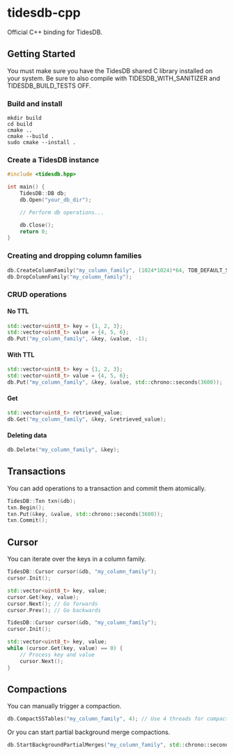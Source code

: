 # tidesdb-cpp
Official C++ binding for TidesDB.

## Getting Started
You must make sure you have the TidesDB shared C library installed on your system. Be sure to also compile with TIDESDB_WITH_SANITIZER and TIDESDB_BUILD_TESTS OFF.

### Build and install
```
mkdir build
cd build
cmake ..
cmake --build .
sudo cmake --install .
```

### Create a TidesDB instance
```cpp
#include <tidesdb.hpp>

int main() {
    TidesDB::DB db;
    db.Open("your_db_dir");

    // Perform db operations...

    db.Close();
    return 0;
}
```

### Creating and dropping column families
```cpp
db.CreateColumnFamily("my_column_family", (1024*1024)*64, TDB_DEFAULT_SKIP_LIST_MAX_LEVEL, TDB_DEFAULT_SKIP_LIST_PROBABILITY, true, TIDESDB_COMPRESSION_LZ4, true, TIDESDB_MEMTABLE_SKIPLIST);
db.DropColumnFamily("my_column_family");
```

### CRUD operations
#### No TTL
```cpp
std::vector<uint8_t> key = {1, 2, 3};
std::vector<uint8_t> value = {4, 5, 6};
db.Put("my_column_family", &key, &value, -1);
```

#### With TTL
```cpp
std::vector<uint8_t> key = {1, 2, 3};
std::vector<uint8_t> value = {4, 5, 6};
db.Put("my_column_family", &key, &value, std::chrono::seconds(3600));
```

#### Get
```cpp
std::vector<uint8_t> retrieved_value;
db.Get("my_column_family", &key, &retrieved_value);
```

#### Deleting data
```cpp
db.Delete("my_column_family", &key);
```

## Transactions
You can add operations to a transaction and commit them atomically.
```cpp
TidesDB::Txn txn(&db);
txn.Begin();
txn.Put(&key, &value, std::chrono::seconds(3600));
txn.Commit();
```

## Cursor
You can iterate over the keys in a column family.
```cpp
TidesDB::Cursor cursor(&db, "my_column_family");
cursor.Init();

std::vector<uint8_t> key, value;
cursor.Get(key, value);
cursor.Next(); // Go forwards
cursor.Prev(); // Go backwards
```

```cpp
TidesDB::Cursor cursor(&db, "my_column_family");
cursor.Init();

std::vector<uint8_t> key, value;
while (cursor.Get(key, value) == 0) {
    // Process key and value
    cursor.Next();
}
```


## Compactions
You can manually trigger a compaction.
```cpp
db.CompactSSTables("my_column_family", 4); // Use 4 threads for compaction
```

Or you can start partial background merge compactions.
```cpp
db.StartBackgroundPartialMerges("my_column_family", std::chrono::seconds(60), 5); // Merge every 60 seconds if there are at least 5 SSTables
```